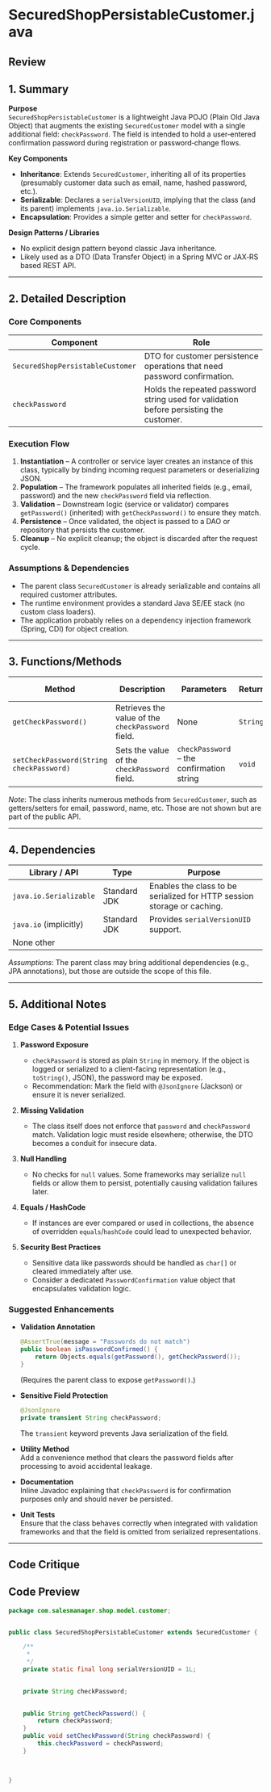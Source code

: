 # SecuredShopPersistableCustomer.java

## Review

## 1. Summary  
**Purpose**  
`SecuredShopPersistableCustomer` is a lightweight Java POJO (Plain Old Java Object) that augments the existing `SecuredCustomer` model with a single additional field: `checkPassword`. The field is intended to hold a user‑entered confirmation password during registration or password‑change flows.

**Key Components**  
- **Inheritance**: Extends `SecuredCustomer`, inheriting all of its properties (presumably customer data such as email, name, hashed password, etc.).  
- **Serializable**: Declares a `serialVersionUID`, implying that the class (and its parent) implements `java.io.Serializable`.  
- **Encapsulation**: Provides a simple getter and setter for `checkPassword`.

**Design Patterns / Libraries**  
- No explicit design pattern beyond classic Java inheritance.  
- Likely used as a DTO (Data Transfer Object) in a Spring MVC or JAX‑RS based REST API.

---

## 2. Detailed Description  
### Core Components  
| Component | Role |
|-----------|------|
| `SecuredShopPersistableCustomer` | DTO for customer persistence operations that need password confirmation. |
| `checkPassword` | Holds the repeated password string used for validation before persisting the customer. |

### Execution Flow  
1. **Instantiation** – A controller or service layer creates an instance of this class, typically by binding incoming request parameters or deserializing JSON.  
2. **Population** – The framework populates all inherited fields (e.g., email, password) and the new `checkPassword` field via reflection.  
3. **Validation** – Downstream logic (service or validator) compares `getPassword()` (inherited) with `getCheckPassword()` to ensure they match.  
4. **Persistence** – Once validated, the object is passed to a DAO or repository that persists the customer.  
5. **Cleanup** – No explicit cleanup; the object is discarded after the request cycle.

### Assumptions & Dependencies  
- The parent class `SecuredCustomer` is already serializable and contains all required customer attributes.  
- The runtime environment provides a standard Java SE/EE stack (no custom class loaders).  
- The application probably relies on a dependency injection framework (Spring, CDI) for object creation.

---

## 3. Functions/Methods  
| Method | Description | Parameters | Returns | Side Effects |
|--------|-------------|------------|---------|--------------|
| `getCheckPassword()` | Retrieves the value of the `checkPassword` field. | None | `String` | None |
| `setCheckPassword(String checkPassword)` | Sets the value of the `checkPassword` field. | `checkPassword` – the confirmation string | `void` | Updates the internal state |

*Note*: The class inherits numerous methods from `SecuredCustomer`, such as getters/setters for email, password, name, etc. Those are not shown but are part of the public API.

---

## 4. Dependencies  
| Library / API | Type | Purpose |
|---------------|------|---------|
| `java.io.Serializable` | Standard JDK | Enables the class to be serialized for HTTP session storage or caching. |
| `java.io` (implicitly) | Standard JDK | Provides `serialVersionUID` support. |
| None other |  |  |

*Assumptions*: The parent class may bring additional dependencies (e.g., JPA annotations), but those are outside the scope of this file.

---

## 5. Additional Notes  

### Edge Cases & Potential Issues  
1. **Password Exposure**  
   - `checkPassword` is stored as plain `String` in memory. If the object is logged or serialized to a client-facing representation (e.g., `toString()`, JSON), the password may be exposed.  
   - Recommendation: Mark the field with `@JsonIgnore` (Jackson) or ensure it is never serialized.  

2. **Missing Validation**  
   - The class itself does not enforce that `password` and `checkPassword` match. Validation logic must reside elsewhere; otherwise, the DTO becomes a conduit for insecure data.  

3. **Null Handling**  
   - No checks for `null` values. Some frameworks may serialize `null` fields or allow them to persist, potentially causing validation failures later.  

4. **Equals / HashCode**  
   - If instances are ever compared or used in collections, the absence of overridden `equals`/`hashCode` could lead to unexpected behavior.  

5. **Security Best Practices**  
   - Sensitive data like passwords should be handled as `char[]` or cleared immediately after use.  
   - Consider a dedicated `PasswordConfirmation` value object that encapsulates validation logic.

### Suggested Enhancements  
- **Validation Annotation**  
  ```java
  @AssertTrue(message = "Passwords do not match")
  public boolean isPasswordConfirmed() {
      return Objects.equals(getPassword(), getCheckPassword());
  }
  ```  
  (Requires the parent class to expose `getPassword()`.)

- **Sensitive Field Protection**  
  ```java
  @JsonIgnore
  private transient String checkPassword;
  ```  
  The `transient` keyword prevents Java serialization of the field.

- **Utility Method**  
  Add a convenience method that clears the password fields after processing to avoid accidental leakage.

- **Documentation**  
  Inline Javadoc explaining that `checkPassword` is for confirmation purposes only and should never be persisted.

- **Unit Tests**  
  Ensure that the class behaves correctly when integrated with validation frameworks and that the field is omitted from serialized representations.

---

## Code Critique



## Code Preview

```java
package com.salesmanager.shop.model.customer;


public class SecuredShopPersistableCustomer extends SecuredCustomer {

	/**
	 * 
	 */
	private static final long serialVersionUID = 1L;
	

	private String checkPassword;
	

	public String getCheckPassword() {
		return checkPassword;
	}
	public void setCheckPassword(String checkPassword) {
		this.checkPassword = checkPassword;
	}
	


}



```
